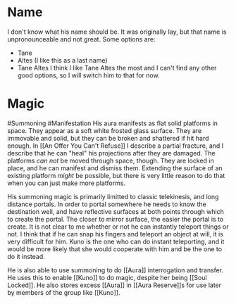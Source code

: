 # Name
I don't know what his name should be. It was originally Iay, but that name is unpronounceable and not great. Some options are:
- Tane
- Altes (I like this as a last name)
- Tane Altes
I think I like Tane Altes the most and I can't find any other good options, so I will switch him to that for now.
# Magic
#Summoning #Manifestation
His aura manifests as flat solid platforms in space. They appear as a soft white frosted glass surface. They are immovable and solid, but they can be broken and shattered if hit hard enough. In [[An Offer You Can't Refuse]] I describe a partial fracture, and I describe that he can "heal" his projections after they are damaged. The platforms *can not* be moved through space, though. They are locked in place, and he can manifest and dismiss them. Extending the surface of an existing platform *might* be possible, but there is very little reason to do that when you can just make more platforms.

His summoning magic is primarily limitted to classic telekinesis, and long distance portals. In order to portal somewhere he needs to know the destination well, and have reflective surfaces at both points through which to create the portal. The closer to mirror surface, the easier the portal is to create. It is not clear to me whether or not he can instantly teleport things or not. I think that if he can snap his fingers and teleport an object at will, it is very difficult for him. Kuno is the one who can do instant teleporting, and it would be more likely that she would cooperate with him and be the one to do it instead.

He is also able to use summoning to do [[Aura]] interrogation and transfer. He uses this to enable [[Kuno]] to do magic, despite her being [[Soul Locked]]. He also stores excess [[Aura]] in [[Aura Reserve]]s for use later by members of the group like [[Kuno]].